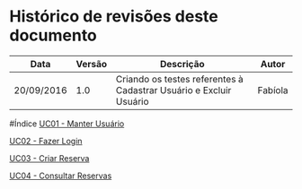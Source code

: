 # Histórico de revisões deste documento

|Data|Versão|Descrição|Autor|
|----|------|---------|-------|
|20/09/2016 |1.0 |Criando os testes referentes à Cadastrar Usuário e Excluir Usuário |Fabíola |

#Índice
[UC01 - Manter Usuário](https://github.com/fga-gpp-mds/2016.2-SAS_FGA/wiki/Relat%C3%B3rio-de-Testes---Manter-Usu%C3%A1rio-(UC01))

[UC02 - Fazer Login](https://github.com/fga-gpp-mds/2016.2-SAS_FGA/wiki/Relat%C3%B3rio-de-Testes-Fazer-Login-(UC02))

[UC03 - Criar Reserva](https://github.com/fga-gpp-mds/2016.2-SAS_FGA/wiki/Relat%C3%B3rio-de-Testes-Criar-Reserva-(UC03))

[UC04 - Consultar Reservas](https://github.com/fga-gpp-mds/2016.2-SAS_FGA/wiki/Relat%C3%B3rio-de-Testes-Consultar-Reservas-(UC04))